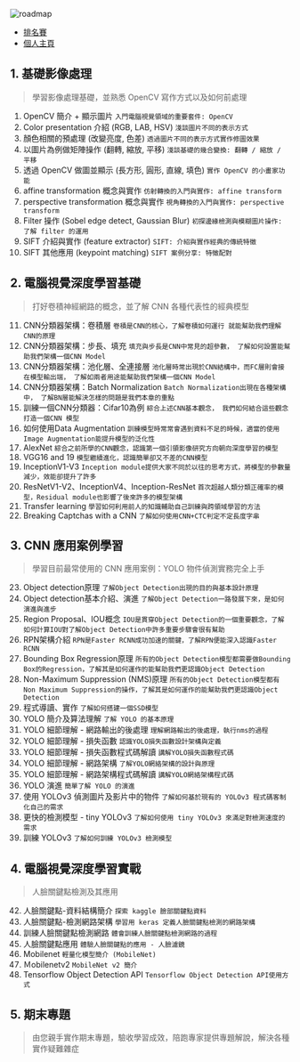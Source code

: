 ![roadmap](https://cvdl.cupoy.com/images/learnWithCoachLogin.png)  

* [排名賽](https://cvdl.cupoy.com/ranking/homeworkrank)   
* [個人主頁](https://cvdl.cupoy.com/participator/84F13837/questions)  

## 1. 基礎影像處理
> 學習影像處理基礎，並熟悉 OpenCV 寫作方式以及如何前處理

1. OpenCV 簡介 + 顯示圖片 `入門電腦視覺領域的重要套件: OpenCV`
2. Color presentation 介紹 (RGB, LAB, HSV) `淺談圖片不同的表示方式`
3. 顏色相關的預處理 (改變亮度, 色差) `透過圖片不同的表示方式實作修圖效果`
4. 以圖片為例做矩陣操作 (翻轉, 縮放, 平移) `淺談基礎的幾合變換: 翻轉 / 縮放 / 平移`
5. 透過 OpenCV 做圖並顯示 (長方形, 圓形, 直線, 填色) `實作 OpenCV 的小畫家功能`
6. affine transformation 概念與實作 `仿射轉換的入門與實作: affine transform`
7. perspective transformation 概念與實作 `視角轉換的入門與實作: perspective transform`
8. Filter 操作 (Sobel edge detect, Gaussian Blur) `初探邊緣檢測與模糊圖片操作: 了解 filter 的運用`
9. SIFT 介紹與實作 (feature extractor) `SIFT: 介紹與實作經典的傳統特徵`
10. SIFT 其他應用 (keypoint matching) `SIFT 案例分享: 特徵配對`

## 2. 電腦視覺深度學習基礎
> 打好卷積神經網路的概念，並了解 CNN 各種代表性的經典模型
11. CNN分類器架構：卷積層 `卷積是CNN的核心，了解卷積如何運行 就能幫助我們理解CNN的原理`
12. CNN分類器架構：步長、填充 `填充與步長是CNN中常見的超參數， 了解如何設置能幫助我們架構一個CNN Model`
13. CNN分類器架構：池化層、全連接層 `池化層時常出現於CNN結構中，而FC層則會接在模型輸出端， 了解如兩者用途能幫助我們架構一個CNN Model`
14. CNN分類器架構：Batch Normalization `Batch Normalization出現在各種架構中， 了解BN層能解決怎樣的問題是我們本章的重點`
15. 訓練一個CNN分類器：Cifar10為例 `綜合上述CNN基本觀念， 我們如何結合這些觀念打造一個CNN 模型`
16. 如何使用Data Augmentation `訓練模型時常常會遇到資料不足的時候，適當的使用Image Augmentation能提升模型的泛化性`
17. AlexNet `綜合之前所學的CNN觀念，認識第一個引領影像研究方向朝向深度學習的模型`
18. VGG16 and 19 `模型繼續進化，認識簡單卻又不差的CNN模型`
19. InceptionV1-V3 `Inception module提供大家不同於以往的思考方式，將模型的參數量減少，效能卻提升了許多`
20. ResNetV1-V2、InceptionV4、Inception-ResNet `首次超越人類分類正確率的模型，Residual module也影響了後來許多的模型架構`
21. Transfer learning `學習如何利用前人的知識輔助自己訓練與跨領域學習的方法`
22. Breaking Captchas with a CNN `了解如何使用CNN+CTC判定不定長度字串`

## 3. CNN 應用案例學習
> 學習目前最常使用的 CNN 應用案例：YOLO 物件偵測實務完全上手
23. Object detection原理 `了解Object Detection出現的目的與基本設計原理`
24. Object detection基本介紹、演進 `了解Object Detection一路發展下來，是如何演進與進步`
25. Region Proposal、IOU概念 `IOU是貫穿Object Detection的一個重要觀念，了解如何計算IOU對了解Object Detection中許多重要步驟會很有幫助`
26. RPN架構介紹 `RPN是Faster RCNN成功加速的關鍵，了解RPN便能深入認識Faster RCNN`
27. Bounding Box Regression原理 `所有的Object Detection模型都需要做Bounding Box的Regression，了解其是如何運作的能幫助我們更認識Object Detection`
28. Non-Maximum Suppression (NMS)原理 `所有的Object Detection模型都有Non Maximum Suppression的操作，了解其是如何運作的能幫助我們更認識Object Detection`
29. 程式導讀、實作 `了解如何搭建一個SSD模型`
32. YOLO 簡介及算法理解 `了解 YOLO 的基本原理`
33. YOLO 細節理解 - 網路輸出的後處理 `理解網路輸出的後處理，執行nms的過程`
34. YOLO 細節理解 - 損失函數 `認識YOLO損失函數設計架構與定義`
35. YOLO 細節理解 - 損失函數程式碼解讀 `講解YOLO損失函數程式碼`
36. YOLO 細節理解 - 網路架構 `了解YOLO網絡架構的設計與原理`
37. YOLO 細節理解 - 網路架構程式碼解讀 `講解YOLO網絡架構程式碼`
38. YOLO 演進 `簡單了解 YOLO 的演進`
39. 使用 YOLOv3 偵測圖片及影片中的物件 `了解如何基於現有的 YOLOv3 程式碼客制化自己的需求`
40. 更快的檢測模型 - tiny YOLOv3 `了解如何使用 tiny YOLOv3 來滿足對檢測速度的需求`
41. 訓練 YOLOv3 `了解如何訓練 YOLOv3 檢測模型`

## 4. 電腦視覺深度學習實戰
> 人臉關鍵點檢測及其應用
42. 人臉關鍵點-資料結構簡介 `探索 kaggle 臉部關鍵點資料`
43. 人臉關鍵點-檢測網路架構 `學習用 keras 定義人臉關鍵點檢測的網路架構`
44. 訓練人臉關鍵點檢測網路 `體會訓練人臉關鍵點檢測網路的過程`
45. 人臉關鍵點應用 `體驗人臉關鍵點的應用 - 人臉濾鏡`
46. Mobilenet `輕量化模型簡介 (MobileNet)`
47. Ｍobilenetv2 `MobileNet v2 簡介`
48. Tensorflow Object Detection API `Tensorflow Object Detection API使用方式`


## 5. 期末專題
> 由您親手實作期末專題，驗收學習成效，陪跑專家提供專題解說，解決各種實作疑難雜症
